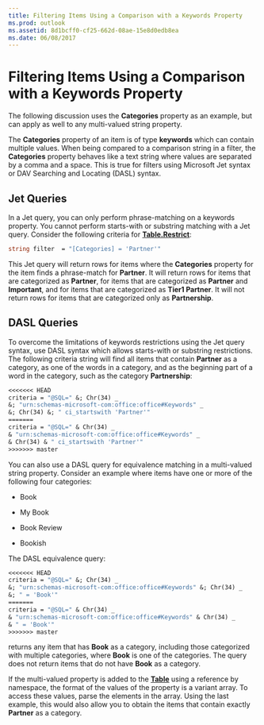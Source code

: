 ```yaml
---
title: Filtering Items Using a Comparison with a Keywords Property
ms.prod: outlook
ms.assetid: 8d1bcff0-cf25-662d-08ae-15e8d0edb8ea
ms.date: 06/08/2017
---
```



# Filtering Items Using a Comparison with a Keywords Property

The following discussion uses the  **Categories** property as an example, but can apply as well to any multi-valued string property.

The  **Categories** property of an item is of type **keywords** which can contain multiple values. When being compared to a comparison string in a filter, the **Categories** property behaves like a text string where values are separated by a comma and a space. This is true for filters using Microsoft Jet syntax or DAV Searching and Locating (DASL) syntax.

## Jet Queries

 In a Jet query, you can only perform phrase-matching on a keywords property. You cannot perform starts-with or substring matching with a Jet query. Consider the following criteria for **[Table.Restrict](../../../api/Outlook.Table.Restrict.md)**: 


```vb
string filter  = "[Categories] = 'Partner'"
```

This Jet query will return rows for items where the  **Categories** property for the item finds a phrase-match for **Partner**. It will return rows for items that are categorized as  **Partner**, for items that are categorized as  **Partner** and **Important**, and for items that are categorized as  **Tier1 Partner**. It will not return rows for items that are categorized only as  **Partnership**.


## DASL Queries

To overcome the limitations of keywords restrictions using the Jet query syntax, use DASL syntax which allows starts-with or substring restrictions. The following criteria string will find all items that contain  **Partner** as a category, as one of the words in a category, and as the beginning part of a word in the category, such as the category **Partnership**: 


```vb
<<<<<<< HEAD
criteria = "@SQL=" &; Chr(34) _ 
&; "urn:schemas-microsoft-com:office:office#Keywords" _ 
&; Chr(34) &; " ci_startswith 'Partner'"
=======
criteria = "@SQL=" & Chr(34) _ 
& "urn:schemas-microsoft-com:office:office#Keywords" _ 
& Chr(34) & " ci_startswith 'Partner'"
>>>>>>> master
```

You can also use a DASL query for equivalence matching in a multi-valued string property. Consider an example where items have one or more of the following four categories: 


- Book
    
- My Book
    
- Book Review
    
- Bookish
    
The DASL equivalence query:




```vb
<<<<<<< HEAD
criteria = "@SQL=" &; Chr(34) _ 
&; "urn:schemas-microsoft-com:office:office#Keywords" &; Chr(34) _ 
&; " = 'Book'"
=======
criteria = "@SQL=" & Chr(34) _ 
& "urn:schemas-microsoft-com:office:office#Keywords" & Chr(34) _ 
& " = 'Book'"
>>>>>>> master
```

returns any item that has  **Book** as a category, including those categorized with multiple categories, where **Book** is one of the categories. The query does not return items that do not have **Book** as a category.

If the multi-valued property is added to the  **[Table](../../../api/Outlook.Table.md)** using a reference by namespace, the format of the values of the property is a variant array. To access these values, parse the elements in the array. Using the last example, this would also allow you to obtain the items that contain exactly **Partner** as a category.


